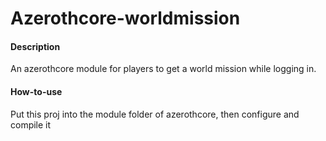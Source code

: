 # Azerothcore-worldmission

#### Description
An azerothcore module for players to get a world mission while logging in.

#### How-to-use
Put this proj into the module folder of azerothcore, then configure and compile it